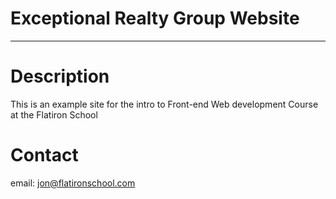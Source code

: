 # Exceptional Realty Group Website
----

# Description

This is an example site for the intro to Front-end Web development Course at the Flatiron School

# Contact

email: jon@flatironschool.com